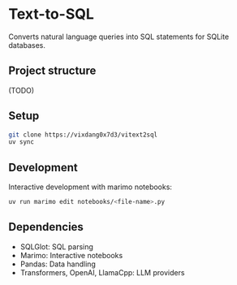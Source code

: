 # Text-to-SQL

Converts natural language queries into SQL statements for SQLite databases.

## Project structure
(TODO)

## Setup

```bash
git clone https://vixdang0x7d3/vitext2sql
uv sync
```

## Development

Interactive development with marimo notebooks:

```bash
uv run marimo edit notebooks/<file-name>.py
```

## Dependencies

- SQLGlot: SQL parsing
- Marimo: Interactive notebooks
- Pandas: Data handling
- Transformers, OpenAI, LlamaCpp: LLM providers
